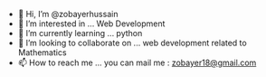 - 👋 Hi, I’m @zobayerhussain
- 👀 I’m interested in ... Web Development
- 🌱 I’m currently learning ... python
- 💞️ I’m looking to collaborate on ... web development related to Mathematics
- 📫 How to reach me ... you can mail me : zobayer18@gmail.com

<!---
zobayerhussain/zobayerhussain is a ✨ special ✨ repository because its `README.md` (this file) appears on your GitHub profile.
You can click the Preview link to take a look at your changes.
--->
